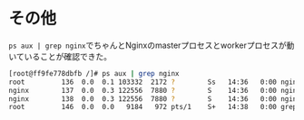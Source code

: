 # その他

`ps aux | grep nginx`でちゃんとNginxのmasterプロセスとworkerプロセスが動いていることが確認できた。

```bash
[root@ff9fe778dbfb /]# ps aux | grep nginx
root         136  0.0  0.1 103332  2172 ?        Ss   14:36   0:00 nginx: master process /usr/sbin/ngin
nginx        137  0.0  0.3 122556  7880 ?        S    14:36   0:00 nginx: worker process
nginx        138  0.0  0.3 122556  7880 ?        S    14:36   0:00 nginx: worker process
root         146  0.0  0.0   9184   972 pts/1    S+   14:38   0:00 grep --color=auto nginx
```
